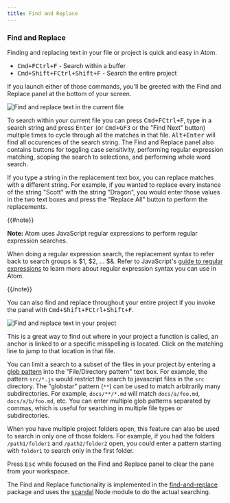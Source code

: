 ```yaml
---
title: Find and Replace
---
```

### Find and Replace

Finding and replacing text in your file or project is quick and easy in Atom.

* <kbd class="platform-mac">Cmd+F</kbd><kbd class="platform-windows platform-linux">Ctrl+F</kbd> - Search within a buffer
* <kbd class="platform-mac">Cmd+Shift+F</kbd><kbd class="platform-windows platform-linux">Ctrl+Shift+F</kbd> - Search the entire project

If you launch either of those commands, you'll be greeted with the Find and Replace panel at the bottom of your screen.

![Find and replace text in the current file](../../images/find-replace-file.png "Find and replace text in the current file")

To search within your current file you can press <kbd class="platform-mac">Cmd+F</kbd><kbd class="platform-windows platform-linux">Ctrl+F</kbd>, type in a search string and press <kbd class="platform-all">Enter</kbd> (or <kbd class="platform-mac">Cmd+G</kbd><kbd class="platform-windows platform-linux">F3</kbd> or the "Find Next" button) multiple times to cycle through all the matches in that file. <kbd class="platform-all">Alt+Enter</kbd> will find all occurences of the search string. The Find and Replace panel also contains buttons for toggling case sensitivity, performing regular expression matching, scoping the search to selections, and performing whole word search.

If you type a string in the replacement text box, you can replace matches with a different string. For example, if you wanted to replace every instance of the string "Scott" with the string "Dragon", you would enter those values in the two text boxes and press the "Replace All" button to perform the replacements.

{{#note}}

**Note:** Atom uses JavaScript regular expressions to perform regular expression searches.

When doing a regular expression search, the replacement syntax to refer back to search groups is  $1, $2, … $&. Refer to JavaScript's [guide to regular expressions](https://developer.mozilla.org/en-US/docs/Web/JavaScript/Guide/Regular_Expressions) to learn more about regular expression syntax you can use in Atom.

{{/note}}

You can also find and replace throughout your entire project if you invoke the panel with <kbd class="platform-mac">Cmd+Shift+F</kbd><kbd class="platform-windows platform-linux">Ctrl+Shift+F</kbd>.

![Find and replace text in your project](../../images/find-replace-project.png "Find and replace text in your project")

This is a great way to find out where in your project a function is called, an anchor is linked to or a specific misspelling is located. Click on the matching line to jump to that location in that file.

You can limit a search to a subset of the files in your project by entering a [glob pattern](https://en.wikipedia.org/wiki/Glob_%28programming%29) into the "File/Directory pattern" text box. For example, the pattern `src/*.js` would restrict the search to javascript files in the `src` directory. The "globstar" pattern (`**`) can be used to match arbitrarily many subdirectories. For example, `docs/**/*.md` will match `docs/a/foo.md`, `docs/a/b/foo.md`, etc. You can enter multiple glob patterns separated by commas, which is useful for searching in multiple file types or subdirectories.

When you have multiple project folders open, this feature can also be used to search in only one of those folders. For example, if you had the folders `/path1/folder1` and `/path2/folder2` open, you could enter a pattern starting with `folder1` to search only in the first folder.

Press <kbd class="platform-all">Esc</kbd> while focused on the Find and Replace panel to clear the pane from your workspace.

The Find and Replace functionality is implemented in the [find-and-replace](https://github.com/atom/find-and-replace) package and uses the [scandal](https://github.com/atom/scandal) Node module to do the actual searching.

